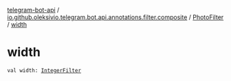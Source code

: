 [telegram-bot-api](../../index.md) / [io.github.oleksivio.telegram.bot.api.annotations.filter.composite](../index.md) / [PhotoFilter](index.md) / [width](./width.md)

# width

`val width: `[`IntegerFilter`](../../io.github.oleksivio.telegram.bot.api.annotations.filter.primitive/-integer-filter/index.md)